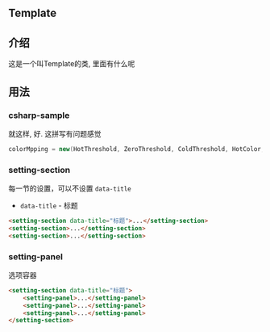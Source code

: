## Template

## 介绍

这是一个叫Template的类, 里面有什么呢


## 用法

### csharp-sample

就这样, 好. 这拼写有问题感觉


``` c#
colorMpping = new(HotThreshold, ZeroThreshold, ColdThreshold, HotColor, ColdColor);
```

### setting-section

每一节的设置，可以不设置 `data-title`

- `data-title` - 标题

``` html
<setting-section data-title="标题">...</setting-section>
<setting-section>...</setting-section>
<setting-section>...</setting-section>
```

### setting-panel

选项容器

``` html
<setting-section data-title="标题">
    <setting-panel>...</setting-panel>
    <setting-panel>...</setting-panel>
    <setting-panel>...</setting-panel>
</setting-section>
```

